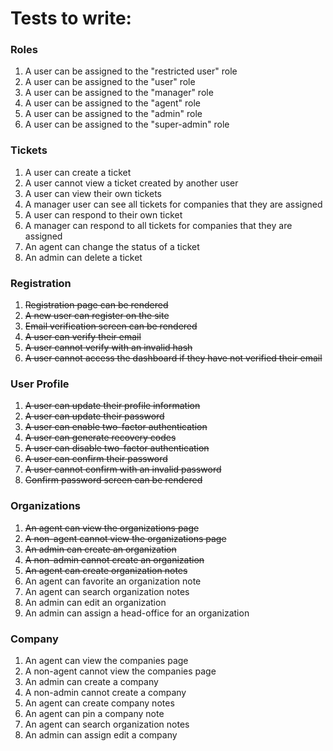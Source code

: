 # Tests to write:

### Roles
1. A user can be assigned to the "restricted user" role
2. A user can be assigned to the "user" role
3. A user can be assigned to the "manager" role
4. A user can be assigned to the "agent" role
5. A user can be assigned to the "admin" role
6. A user can be assigned to the "super-admin" role

### Tickets
1. A user can create a ticket
2. A user cannot view a ticket created by another user
3. A user can view their own tickets
4. A manager user can see all tickets for companies that they are assigned
5. A user can respond to their own ticket
6. A manager can respond to all tickets for companies that they are assigned
7. An agent can change the status of a ticket
8. An admin can delete a ticket


### Registration
1. ~~Registration page can be rendered~~
2. ~~A new user can register on the site~~
3. ~~Email verification screen can be rendered~~   
4. ~~A user can verify their email~~
5. ~~A user cannot verify with an invalid hash~~
5. ~~A user cannot access the dashboard if they have not verified their email~~

### User Profile
1. ~~A user can update their profile information~~
2. ~~A user can update their password~~
3. ~~A user can enable two-factor authentication~~
4. ~~A user can generate recovery codes~~
5. ~~A user can disable two-factor authentication~~
6. ~~A user can confirm their password~~
7. ~~A user cannot confirm with an invalid password~~
8. ~~Confirm password screen can be rendered~~

### Organizations
1. ~~An agent can view the organizations page~~
2. ~~A non-agent cannot view the organizations page~~
3. ~~An admin can create an organization~~
4. ~~A non-admin cannot create an organization~~
5. ~~An agent can create organization notes~~
6. An agent can favorite an organization note
7. An agent can search organization notes
8. An admin can edit an organization
9. An admin can assign a head-office for an organization

### Company
1. An agent can view the companies page
2. A non-agent cannot view the companies page
4. An admin can create a company
5. A non-admin cannot create a company
6. An agent can create company notes
7. An agent can pin a company note
8. An agent can search organization notes
9. An admin can assign edit a company

